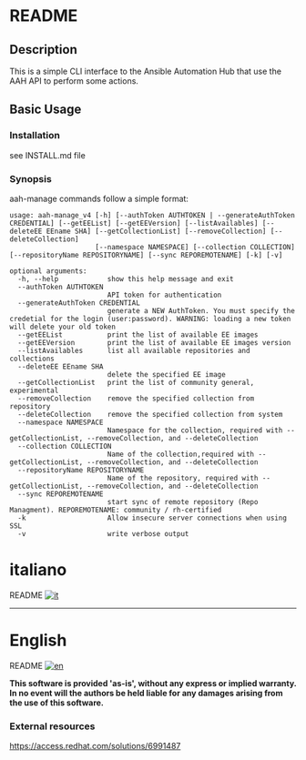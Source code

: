 # README

## Description

This is a simple CLI interface to the Ansible Automation Hub that use the AAH API to perform some actions. 

## Basic Usage
### Installation
see INSTALL.md file


### Synopsis
aah-manage commands follow a simple format:
```
usage: aah-manage_v4 [-h] [--authToken AUTHTOKEN | --generateAuthToken CREDENTIAL] [--getEEList] [--getEEVersion] [--listAvailables] [--deleteEE EEname SHA] [--getCollectionList] [--removeCollection] [--deleteCollection]
                     [--namespace NAMESPACE] [--collection COLLECTION] [--repositoryName REPOSITORYNAME] [--sync REPOREMOTENAME] [-k] [-v]

optional arguments:
  -h, --help            show this help message and exit
  --authToken AUTHTOKEN
                        API token for authentication
  --generateAuthToken CREDENTIAL
                        generate a NEW AuthToken. You must specify the credetial for the login (user:password). WARNING: loading a new token will delete your old token
  --getEEList           print the list of available EE images
  --getEEVersion        print the list of available EE images version
  --listAvailables      list all available repositories and collections
  --deleteEE EEname SHA
                        delete the specified EE image
  --getCollectionList   print the list of community general, experimental
  --removeCollection    remove the specified collection from repository
  --deleteCollection    remove the specified collection from system
  --namespace NAMESPACE
                        Namespace for the collection, required with --getCollectionList, --removeCollection, and --deleteCollection
  --collection COLLECTION
                        Name of the collection,required with --getCollectionList, --removeCollection, and --deleteCollection
  --repositoryName REPOSITORYNAME
                        Name of the repository, required with --getCollectionList, --removeCollection, and --deleteCollection
  --sync REPOREMOTENAME
                        start sync of remote repository (Repo Managment). REPOREMOTENAME: community / rh-certified
  -k                    Allow insecure server connections when using SSL
  -v                    write verbose output

```


# italiano

README [![it](https://img.shields.io/badge/lang-it-green.svg)](https://github.com/rUser75/aah-manage/blob/main/README-ita.md)

------
# English

README [![en](https://img.shields.io/badge/lang-en-red.svg)](https://github.com/rUser75/aah-manage/blob/main/README-en.md)


**This software is provided 'as-is', without any express or implied warranty. In no event will the authors be held liable for any damages arising from the use of this software.**


### External resources

https://access.redhat.com/solutions/6991487
